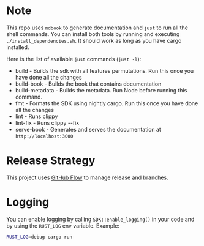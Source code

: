 # Note
This repo uses `mdbook` to generate documentation and `just` to run all the shell commands.
You can install both tools by running and executing `./install_dependencies.sh`. It should work as long as you have cargo installed.

Here is the list of available `just` commands (`just -l`):
- build - Builds the sdk with all features permutations. Run this once you have done all the changes
- build-book - Builds the book that contains documentation
- build-metadata - Builds the metadata. Run Node before running this command. 
- fmt - Formats the SDK using nightly cargo. Run this once you have done all the changes
- lint - Runs clippy
- lint-fix - Runs clippy --fix
- serve-book - Generates and serves the documentation at `http://localhost:3000`

# Release Strategy
This project uses [GitHub Flow](https://www.alexhyett.com/git-flow-github-flow/) to manage release and branches.

# Logging
You can enable logging by calling `SDK::enable_logging()` in your code and by using the `RUST_LOG` env variable. 
Example:
```bash
RUST_LOG=debug cargo run
```
